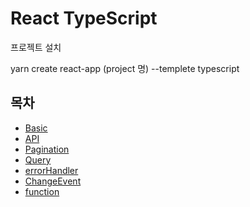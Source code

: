 # React TypeScript

프로젝트 설치

yarn create react-app (project 명) --templete typescript

## 목차

- [Basic](https://github.com/wonlee6/react-typescript-study/blob/main/GitBook/basic.md)
- [API](https://github.com/wonlee6/react-typescript-study/blob/main/GitBook/api.md)
- [Pagination](https://github.com/wonlee6/react-typescript-study/blob/main/GitBook/pagination.md)
- [Query](https://github.com/wonlee6/react-typescript-study/blob/main/GitBook/query.md)
- [errorHandler](https://github.com/wonlee6/react-typescript-study/blob/main/GitBook/errorHandler.md)
- [ChangeEvent](https://github.com/wonlee6/react-typescript-study/blob/main/GitBook/changeEvent.md)
- [function](https://github.com/wonlee6/react-typescript-study/blob/main/GitBook/function.md)
